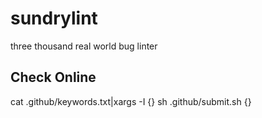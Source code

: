# sundrylint
three thousand real world bug linter


## Check Online

cat .github/keywords.txt|xargs -I {} sh .github/submit.sh {}

